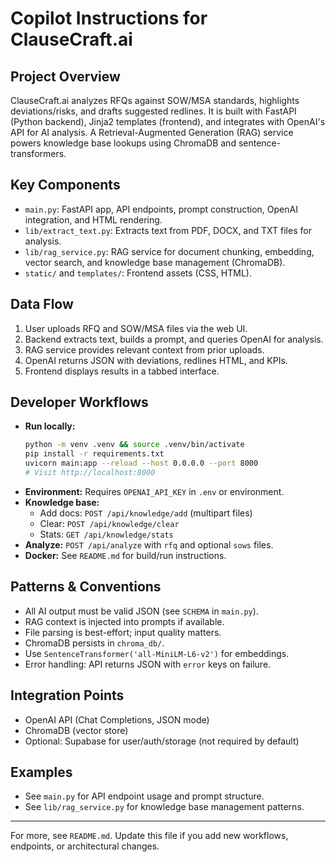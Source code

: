 # Copilot Instructions for ClauseCraft.ai

## Project Overview
ClauseCraft.ai analyzes RFQs against SOW/MSA standards, highlights deviations/risks, and drafts suggested redlines. It is built with FastAPI (Python backend), Jinja2 templates (frontend), and integrates with OpenAI's API for AI analysis. A Retrieval-Augmented Generation (RAG) service powers knowledge base lookups using ChromaDB and sentence-transformers.

## Key Components
- `main.py`: FastAPI app, API endpoints, prompt construction, OpenAI integration, and HTML rendering.
- `lib/extract_text.py`: Extracts text from PDF, DOCX, and TXT files for analysis.
- `lib/rag_service.py`: RAG service for document chunking, embedding, vector search, and knowledge base management (ChromaDB).
- `static/` and `templates/`: Frontend assets (CSS, HTML).

## Data Flow
1. User uploads RFQ and SOW/MSA files via the web UI.
2. Backend extracts text, builds a prompt, and queries OpenAI for analysis.
3. RAG service provides relevant context from prior uploads.
4. OpenAI returns JSON with deviations, redlines HTML, and KPIs.
5. Frontend displays results in a tabbed interface.

## Developer Workflows
- **Run locally:**
  ```bash
  python -m venv .venv && source .venv/bin/activate
  pip install -r requirements.txt
  uvicorn main:app --reload --host 0.0.0.0 --port 8000
  # Visit http://localhost:8000
  ```
- **Environment:** Requires `OPENAI_API_KEY` in `.env` or environment.
- **Knowledge base:**
  - Add docs: `POST /api/knowledge/add` (multipart files)
  - Clear: `POST /api/knowledge/clear`
  - Stats: `GET /api/knowledge/stats`
- **Analyze:** `POST /api/analyze` with `rfq` and optional `sows` files.
- **Docker:** See `README.md` for build/run instructions.

## Patterns & Conventions
- All AI output must be valid JSON (see `SCHEMA` in `main.py`).
- RAG context is injected into prompts if available.
- File parsing is best-effort; input quality matters.
- ChromaDB persists in `chroma_db/`.
- Use `SentenceTransformer('all-MiniLM-L6-v2')` for embeddings.
- Error handling: API returns JSON with `error` keys on failure.

## Integration Points
- OpenAI API (Chat Completions, JSON mode)
- ChromaDB (vector store)
- Optional: Supabase for user/auth/storage (not required by default)

## Examples
- See `main.py` for API endpoint usage and prompt structure.
- See `lib/rag_service.py` for knowledge base management patterns.

---
For more, see `README.md`. Update this file if you add new workflows, endpoints, or architectural changes.
